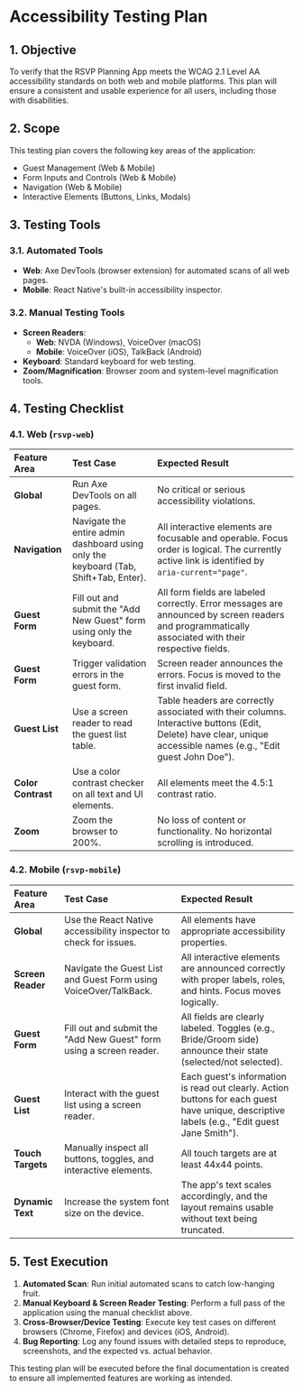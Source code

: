 # Accessibility Testing Plan

## 1. Objective

To verify that the RSVP Planning App meets the WCAG 2.1 Level AA accessibility standards on both web and mobile platforms. This plan will ensure a consistent and usable experience for all users, including those with disabilities.

## 2. Scope

This testing plan covers the following key areas of the application:

*   Guest Management (Web & Mobile)
*   Form Inputs and Controls (Web & Mobile)
*   Navigation (Web & Mobile)
*   Interactive Elements (Buttons, Links, Modals)

## 3. Testing Tools

### 3.1. Automated Tools
*   **Web**: Axe DevTools (browser extension) for automated scans of all web pages.
*   **Mobile**: React Native's built-in accessibility inspector.

### 3.2. Manual Testing Tools
*   **Screen Readers**:
    *   **Web**: NVDA (Windows), VoiceOver (macOS)
    *   **Mobile**: VoiceOver (iOS), TalkBack (Android)
*   **Keyboard**: Standard keyboard for web testing.
*   **Zoom/Magnification**: Browser zoom and system-level magnification tools.

## 4. Testing Checklist

### 4.1. Web (`rsvp-web`)

| Feature Area | Test Case | Expected Result |
| :--- | :--- | :--- |
| **Global** | Run Axe DevTools on all pages. | No critical or serious accessibility violations. |
| **Navigation** | Navigate the entire admin dashboard using only the keyboard (Tab, Shift+Tab, Enter). | All interactive elements are focusable and operable. Focus order is logical. The currently active link is identified by `aria-current="page"`. |
| **Guest Form** | Fill out and submit the "Add New Guest" form using only the keyboard. | All form fields are labeled correctly. Error messages are announced by screen readers and programmatically associated with their respective fields. |
| **Guest Form** | Trigger validation errors in the guest form. | Screen reader announces the errors. Focus is moved to the first invalid field. |
| **Guest List** | Use a screen reader to read the guest list table. | Table headers are correctly associated with their columns. Interactive buttons (Edit, Delete) have clear, unique accessible names (e.g., "Edit guest John Doe"). |
| **Color Contrast** | Use a color contrast checker on all text and UI elements. | All elements meet the 4.5:1 contrast ratio. |
| **Zoom** | Zoom the browser to 200%. | No loss of content or functionality. No horizontal scrolling is introduced. |

### 4.2. Mobile (`rsvp-mobile`)

| Feature Area | Test Case | Expected Result |
| :--- | :--- | :--- |
| **Global** | Use the React Native accessibility inspector to check for issues. | All elements have appropriate accessibility properties. |
| **Screen Reader** | Navigate the Guest List and Guest Form using VoiceOver/TalkBack. | All interactive elements are announced correctly with proper labels, roles, and hints. Focus moves logically. |
| **Guest Form** | Fill out and submit the "Add New Guest" form using a screen reader. | All fields are clearly labeled. Toggles (e.g., Bride/Groom side) announce their state (selected/not selected). |
| **Guest List** | Interact with the guest list using a screen reader. | Each guest's information is read out clearly. Action buttons for each guest have unique, descriptive labels (e.g., "Edit guest Jane Smith"). |
| **Touch Targets** | Manually inspect all buttons, toggles, and interactive elements. | All touch targets are at least 44x44 points. |
| **Dynamic Text** | Increase the system font size on the device. | The app's text scales accordingly, and the layout remains usable without text being truncated. |

## 5. Test Execution

1.  **Automated Scan**: Run initial automated scans to catch low-hanging fruit.
2.  **Manual Keyboard & Screen Reader Testing**: Perform a full pass of the application using the manual checklist above.
3.  **Cross-Browser/Device Testing**: Execute key test cases on different browsers (Chrome, Firefox) and devices (iOS, Android).
4.  **Bug Reporting**: Log any found issues with detailed steps to reproduce, screenshots, and the expected vs. actual behavior.

This testing plan will be executed before the final documentation is created to ensure all implemented features are working as intended.